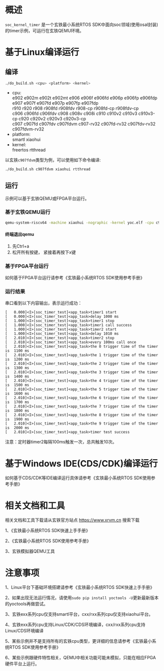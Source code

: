 # 概述

`soc_kernel_timer` 是一个玄铁最小系统RTOS SDK中面向soc领域(使用osal封装)的timer示例，可运行在玄铁QEMU环境。

# 基于Linux编译运行

## 编译

```bash
./do_build.sh <cpu> <platform> <kernel>
```
- cpu: <br />
        e902 e902m e902t e902mt e906 e906f e906fd e906p e906fp e906fdp e907 e907f e907fd e907p e907fp e907fdp <br />
        r910 r920 r908 r908fd r908fdv r908-cp r908fd-cp r908fdv-cp <br />
        c906 c906fd c906fdv c908 c908v c908i c910 c910v2 c910v3 c910v3-cp c920 c920v2 c920v3 c920v3-cp <br />
        c907 c907fd c907fdv c907fdvm c907-rv32 c907fd-rv32 c907fdv-rv32 c907fdvm-rv32
- platform: <br />
        smartl xiaohui
- kernel: <br />
        freertos rtthread

以玄铁`c907fdvm`类型为例，可以使用如下命令编译:
```bash
./do_build.sh c907fdvm xiaohui rtthread
```

## 运行

示例可以基于玄铁QEMU或FPGA平台运行。

### 基于玄铁QEMU运行

```bash
qemu-system-riscv64 -machine xiaohui -nographic -kernel yoc.elf -cpu c907fdvm
```

#### 终端退出qemu

1. 先Ctrl+a
2. 松开所有按键， 紧接着再按下x键

### 基于FPGA平台运行

如何基于FPGA平台运行请参考《玄铁最小系统RTOS SDK使用参考手册》

### 运行结果

串口看到以下内容输出，表示运行成功：

```cli
[   0.000]<I>[soc_timer_test]<app_task>timer1 start
[   0.000]<I>[soc_timer_test]<app_task>delay 1000 ms
[   1.000]<I>[soc_timer_test]<app_task>timer1 stop
[   1.000]<I>[soc_timer_test]<app_task>timer1 call success
[   1.000]<I>[soc_timer_test]<app_task>timer2 start
[   1.000]<I>[soc_timer_test]<app_task>delay 1010 ms
[   2.010]<I>[soc_timer_test]<app_task>timer2 stop
[   2.010]<I>[soc_timer_test]<app_task>every 100ms call once
[   2.010]<I>[soc_timer_test]<app_task>the 0 trigger time of the timer is  1100 ms
[   2.010]<I>[soc_timer_test]<app_task>the 1 trigger time of the timer is  1200 ms
[   2.010]<I>[soc_timer_test]<app_task>the 2 trigger time of the timer is  1300 ms
[   2.010]<I>[soc_timer_test]<app_task>the 3 trigger time of the timer is  1400 ms
[   2.010]<I>[soc_timer_test]<app_task>the 4 trigger time of the timer is  1500 ms
[   2.010]<I>[soc_timer_test]<app_task>the 5 trigger time of the timer is  1600 ms
[   2.010]<I>[soc_timer_test]<app_task>the 6 trigger time of the timer is  1700 ms
[   2.010]<I>[soc_timer_test]<app_task>the 7 trigger time of the timer is  1800 ms
[   2.010]<I>[soc_timer_test]<app_task>the 8 trigger time of the timer is  1900 ms
[   2.010]<I>[soc_timer_test]<app_task>the 9 trigger time of the timer is  2000 ms
[   2.010]<I>[soc_timer_test]<app_task>timer test success
```
注意：定时器timer2每隔100ms触发一次，总共触发10次。

# 基于Windows IDE(CDS/CDK)编译运行

如何基于CDS/CDK等IDE编译运行具体请参考《玄铁最小系统RTOS SDK使用参考手册》

# 相关文档和工具

相关文档和工具下载请从玄铁官方站点 https://www.xrvm.cn 搜索下载

1、《玄铁最小系统RTOS SDK快速上手手册》

2、《玄铁最小系统RTOS SDK使用参考手册》

3、玄铁模拟器QEMU工具


# 注意事项

1、Linux平台下基础环境搭建请参考《玄铁最小系统RTOS SDK快速上手手册》

2、如果出现无法运行情况，请使用`sudo pip install yoctools -U`更新最新版本的yoctools再做尝试。

3、玄铁exx系列cpu仅支持smartl平台，cxx/rxx系列cpu仅支持xiaohui平台。

4、玄铁exx系列cpu支持Linux/CDK/CDS环境编译，cxx/rxx系列cpu支持Linux/CDS环境编译

5、某些示例并不是支持所有的玄铁cpu类型，更详细的信息请参考《玄铁最小系统RTOS SDK使用参考手册》

6、某些示例跟硬件特性相关，QEMU中相关功能可能未模拟，只能在相应FPGA硬件平台上运行。

